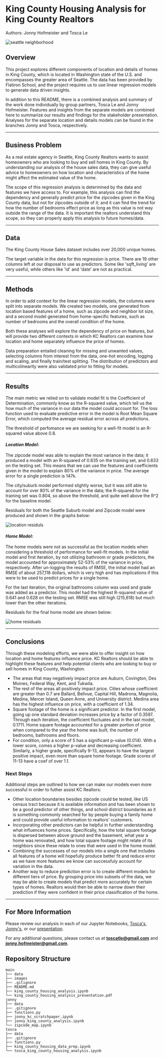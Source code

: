# King County Housing Analysis for King County Realtors
Authors: Jonny Hofmeister and Tosca Le

![seattle neighborhood](images/GI_157380908_SeattleNeighborhoods.jpg)

## Overview

This project explores different components of location and details of homes in King County, which is located in Washington state of the U.S. and encompasses the greater area of Seattle. The data has been provided by Flatiron School, and the project requires us to use linear regression models to generate data driven insights. 

In addition to this README, there is a combined analysis and summary of the work done individually by group partners, Tosca Le and Jonny Hofmeister. Features and insights from the separate models are combined here to summarize our results and findings for the stakeholder presentation. Analyses for the separate location and details models can be found in the branches Jonny and Tosca, respectively. 
***

## Business Problem

As a real estate agency in Seattle, King County Realtors wants to assist homeowners who are looking to buy and sell homes in King County. By understanding our analysis of the house sales data, they can give useful advice to homeowners on how location and characteristics of the home might affect the estimated value of the home.

The scope of this regression analysis is determined by the data and features we have access to. For example, this analysis can find the dependency and generally predict price for the zipcodes given in the King County data, but not for zipcodes outside of it; and it can find the trend for how the number of bedrooms effect price as long as this value is not way outside the range of the data. It is important the realtors understand this scope, so they can properly apply this analysis to future homes/data.
***

## Data

The King County House Sales dataset includes over 20,000 unique homes.

The target variable in the data for this regression is price. There are 19 other columns left at our disposal to use as predictors. Some like 'sqft_living' are very useful, while others like 'id' and 'date' are not as practical.

***


## Methods

In order to add context for the linear regression models, the columns were split into separate models. We created two models, one generated from location based features of a home, such as zipcode and neighbor lot size, and a second model generated from home-specific features, such as number of bedrooms and the overall condition of the home.

Both these analyses will explore the dependency of price on features, but will provide two different contexts in which KC Realtors can examine how location and home separately influence the price of homes.

Data preparation entailed cleaning for missing and unwanted values, selecting columns from interest from the data, one-hot encoding, logging and scaling, and finally train/test splitting. The distribution of predictors and multicolinearity were also validated prior to fitting for models.

***


## Results

The main metric we relied on to validate model fit is the Coefficient of Determination, commonly know as the R-squared value, which tell us the how much of the variance in our data the model could account for. The loss function used to evaluate predictive error in the model is Root Mean Square Error, which computed the average residual error across all predictions.

The threshold of perfomance we are seeking for a well-fit model is an R-squared value above 0.8. 

#### *Location Model:*

The zipcode model was able to explain the most variance in the data; it produced a model with an R-squared of 0.835 on the training set, and 0.833 on the testing set. This means that we can use the features and coefficients given in the model to explain 80% of the variance in price. The average error for a single prediction is 147k. 

The city/suburb model performed slightly worse, but it was still able to account for over 80% of the variance in the data; the R-squared for the training set was 0.804, so above the threshold, and quite well above the R^2 for the baseline model.

Residuals for both the Seattle Suburb model and Zipcode model were produced and shown in the graphs below:

![location residuls](images/resid_loc.png)

#### *Home Model:*

The home models were not as successful as the location models when considering a threshold of performance for well-fit models. In the initial model and first iteration, by not utilizing bathroom or grade predictors, the model accounted for approximately 52-53% of the variance in price, respectively. After un-logging the results of RMSE, the initial model had an RMSE of about 257,118 dollars, which is very high and has implications if this were to be used to predict prices for a single home.

For the last iteration, the original bathrooms column was used and grade was added as a predictor. This model had the highest R-squared value of 0.641 and 0.628 on the testing set. RMSE was still high (215,618) but much lower than the other iterations.

Residuals for the final home model are shown below:

![home residuals](images/home_model_residuals.png)
***


## Conclusions

Through these modeling efforts, we were able to offer insight on how location and home features influence price. KC Realtors should be able to highlight these features and help potential clients who are looking to buy or sell homes in King County, Washington. 

* The areas that may negatively impact price are Auburn, Covington, Des Moines, Federal Way, Kent, and Tukwila.
* The rest of the areas all positively impact price. Cities whose coefficient are greater than 0.7 are Ballard, Bellvue, Capital Hill, Madrona, Magnolia, Medina, Mercer Island, Queen Anne, and University district. Medina area has the highest influence on price, with a coefficient of 1.34.
* Square footage of the home is a significant predictor. In the first model, going up one standard deviation increases price by a factor of 0.3597. Through each iteration, the coefficient fluctuates and in the last model, 0.1711. Home square footage accounted for a greater portion of price when compared to the year the home was built, the number of bedrooms, bathrooms and floors.
* For condition, only a score of 5 has a significant p-value (0.014). With a lower score, comes a higher p-value and decreasing coefficient. Similarly, a higher grade, specifically 9-13, appears to have the largest positive impact, even more than square home footage. Grade scores of 11-13 have a coef of over 1.1.

### Next Steps

Additional steps are outlined to how we can make our models even more successful in order to futher assist KC Realtors:

* Other location boundaries besides zipcode could be tested, like US census tract because it is available information and has been shown to be a good predictor of other things, and school district boundaries as it is something commonly searched for by people buying a family home and could provide useful information to realtors' customers.
* Incorporating other predictors can be helpful in further understanding what influences home prices. Specifically, how the total square footage is dispersed between above ground and the basement, what year a home was renovated, and how total square footage might relate of its neighbors since these relate to ones that were used in the home model.
* Combining the successes of our models into a single one that includes all features of a home will hopefully produce better fit and reduce error as we have more features we know can successfuly account for variation in the data.
* Another way to reduce prediction error is to create different models for different tiers of price. By grouping price into subsets of the data, we may be able to create models that predict more accurately for certain types of homes. Realtors would then be able to narrow down their prediction if they were confident in their price classification of the home.
***

## For More Information

Please review our analysis in each of our Jupyter Notebooks, [Tosca's](./tosca_king_county_housing_analysis.ipynb), [Jonny's](./jonny_king_county_analysis.ipynb), or our [presentation](./king_county_housing_analysis_presentation.pdf).

For any additional questions, please contact us at **toscatle@gmail.com** and **jonny.hofmeister@gmail.com**.

## Repository Structure



```
main
├── data
├── images
├── .gitignore                          
├── README.md 
├── king_county_housing_analysis.ipynb                                  
└── king_county_housing_analysis_presentation.pdf
jonny
├── data
├── .gitignore                          
├── functions.py 
├── jonny_kc_scratchpaper.ipynb
├── jonny_king_county_analysis.ipynb                                  
└── zipcode_map.ipynb
tosca
├── data
├── .gitignore                          
├── functions.py 
├── king_county_housing_data_prep.ipynb                                 
└── tosca_king_county_housing_analysis.ipynb                             
```
